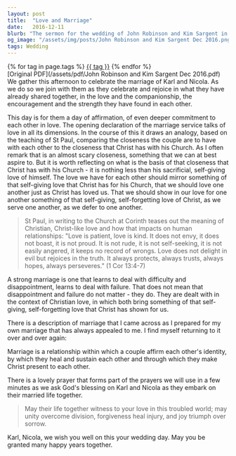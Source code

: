 ```yaml
---
layout: post
title:  "Love and Marriage"
date:   2016-12-11
blurb: "The sermon for the wedding of John Robinson and Kim Sargent in December 2016 emphasizes the depth of commitment and love in marriage, drawing parallels between the love shared by a couple and the love Christ has for his Church. It reflects on the teachings of St. Paul on love's enduring qualities and the role of Christian love in overcoming challenges within marriage. The core message is that marital love should mirror the self-giving love of Christ, fostering unity, forgiveness, and joy."
og_image: "/assets/img/posts/John Robinson and Kim Sargent Dec 2016.png"
tags: Wedding
---    
```

<div class="tag-pills">
    {% for tag in page.tags %}
    <a href="{{ site.baseurl }}/tag/{{ tag | slugify }}" class="tag-pill">{{ tag }}</a>
    {% endfor %}
</div>
[Original PDF](/assets/pdf/John Robinson and Kim Sargent Dec 2016.pdf)
We gather this afternoon to celebrate the marriage of Karl and Nicola. As we do so we join with them as they celebrate and rejoice in what they have already shared together, in the love and the companionship, the encouragement and the strength they have found in each other.

This day is for them a day of affirmation, of even deeper commitment to each other in love. The opening declaration of the marriage service talks of love in all its dimensions. In the course of this it draws an analogy, based on the teaching of St Paul, comparing the closeness the couple are to have with each other to the closeness that Christ has with his Church. As I often remark that is an almost scary closeness, something that we can at best aspire to. But it is worth reflecting on what is the basis of that closeness that Christ has with his Church - it is nothing less than his sacrificial, self-giving love of himself. The love we have for each other should mirror something of that self-giving love that Christ has for his Church, that we should love one another just as Christ has loved us. That we should show in our love for one another something of that self-giving, self-forgetting love of Christ, as we serve one another, as we defer to one another.

> St Paul, in writing to the Church at Corinth teases out the meaning of Christian, Christ-like love and how that impacts on human relationships:
> "Love is patient, love is kind. It does not envy, it does not boast, it is not proud. It is not rude, it is not self-seeking, it is not easily angered, it keeps no record of wrongs. Love does not delight in evil but rejoices in the truth. It always protects, always trusts, always hopes, always perseveres." (1 Cor 13:4-7)

A strong marriage is one that learns to deal with difficulty and disappointment, learns to deal with failure. That does not mean that disappointment and failure do not matter - they do. They are dealt with in the context of Christian love, in which both bring something of that self-giving, self-forgetting love that Christ has shown for us.

There is a description of marriage that I came across as I prepared for my own marriage that has always appealed to me. I find myself returning to it over and over again:

Marriage is a relationship within which a couple affirm each other's identity, by which they heal and sustain each other and through which they make Christ present to each other.

There is a lovely prayer that forms part of the prayers we will use in a few minutes as we ask God's blessing on Karl and Nicola as they embark on their married life together.

> May their life together witness to your love in this troubled world;
> may unity overcome division,
> forgiveness heal injury,
> and joy triumph over sorrow.

Karl, Nicola, we wish you well on this your wedding day. May you be granted many happy years together.

